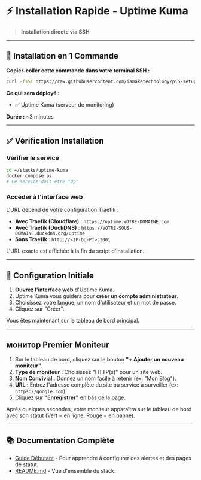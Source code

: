 # ⚡ Installation Rapide - Uptime Kuma

> **Installation directe via SSH**

---

## 🚀 Installation en 1 Commande

**Copier-coller cette commande dans votre terminal SSH :**

```bash
curl -fsSL https://raw.githubusercontent.com/iamaketechnology/pi5-setup/main/03-monitoring/uptime-kuma/scripts/01-uptime-kuma-deploy.sh | sudo bash
```

**Ce qui sera déployé :**
- ✅ Uptime Kuma (serveur de monitoring)

**Durée :** ~3 minutes

---

## ✅ Vérification Installation

### Vérifier le service
```bash
cd ~/stacks/uptime-kuma
docker compose ps
# Le service doit être "Up"
```

### Accéder à l'interface web
L'URL dépend de votre configuration Traefik :
- **Avec Traefik (Cloudflare)** : `https://uptime.VOTRE-DOMAINE.com`
- **Avec Traefik (DuckDNS)** : `https://VOTRE-SOUS-DOMAINE.duckdns.org/uptime`
- **Sans Traefik** : `http://<IP-DU-PI>:3001`

L'URL exacte est affichée à la fin du script d'installation.

---

## 👤 Configuration Initiale

1.  **Ouvrez l'interface web** d'Uptime Kuma.
2.  Uptime Kuma vous guidera pour **créer un compte administrateur**.
3.  Choisissez votre langue, un nom d'utilisateur et un mot de passe.
4.  Cliquez sur "Créer".

Vous êtes maintenant sur le tableau de bord principal.

---

##  монитор Premier Moniteur

1.  Sur le tableau de bord, cliquez sur le bouton **"+ Ajouter un nouveau moniteur"**.
2.  **Type de moniteur** : Choisissez "HTTP(s)" pour un site web.
3.  **Nom Convivial** : Donnez un nom facile à retenir (ex: "Mon Blog").
4.  **URL** : Entrez l'adresse complète du site ou service à surveiller (ex: `https://google.com`).
5.  Cliquez sur **"Enregistrer"** en bas de la page.

Après quelques secondes, votre moniteur apparaîtra sur le tableau de bord avec son statut (Vert = en ligne, Rouge = en panne).

---

## 📚 Documentation Complète

- [Guide Débutant](uptime-kuma-guide.md) - Pour apprendre à configurer des alertes et des pages de statut.
- [README.md](README.md) - Vue d'ensemble du stack.
